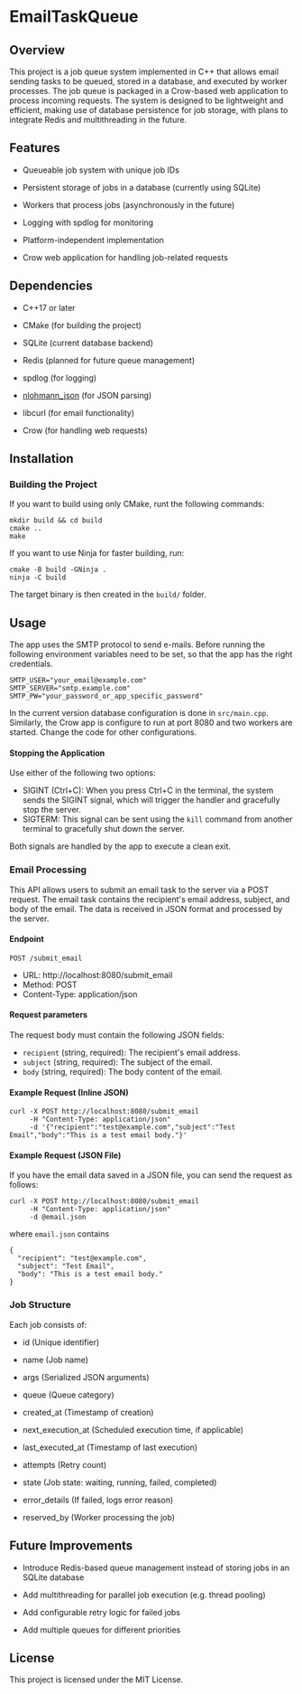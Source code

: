 # EmailTaskQueue

## Overview

This project is a job queue system implemented in C++ that allows email sending tasks to be queued, stored in a database, and executed by worker processes. The job queue is packaged in a Crow-based web application to process incoming requests. The system is designed to be lightweight and efficient, making use of database persistence for job storage, with plans to integrate Redis and multithreading in the future. 

## Features

- Queueable job system with unique job IDs
- Persistent storage of jobs in a database (currently using SQLite)
- Workers that process jobs (asynchronously in the future)

- Logging with spdlog for monitoring

- Platform-independent implementation

- Crow web application for handling job-related requests

## Dependencies

- C++17 or later

- CMake (for building the project)

- SQLite (current database backend)

- Redis (planned for future queue management)

- spdlog (for logging)
- [nlohmann_json](https://github.com/nlohmann/json) (for JSON parsing)

- libcurl (for email functionality)

- Crow (for handling web requests)

## Installation

### Building the Project

If you want to build using only CMake, runt the following commands:
``` 
mkdir build && cd build
cmake ..
make
```
If you want to use Ninja for faster building, run:
```
cmake -B build -GNinja .
ninja -C build
```
The target binary is then created in the `build/` folder.
## Usage

The app uses the SMTP protocol to send e-mails. Before running the following environment variables need to be set, so that the app has the right credentials.
```
SMTP_USER="your_email@example.com"
SMTP_SERVER="smtp.example.com"
SMTP_PW="your_password_or_app_specific_password"
```
In the current version database configuration is done in `src/main.cpp`. Similarly, the Crow app is configure to run at port 8080 and two workers are started. Change the code for other configurations.

#### Stopping the Application
Use either of the following two options:
- SIGINT (Ctrl+C): When you press Ctrl+C in the terminal, the system sends the SIGINT signal, which will trigger the handler and gracefully stop the server.
- SIGTERM: This signal can be sent using the `kill` command from another terminal to gracefully shut down the server.

Both signals are handled by the app to execute a clean exit.

### Email Processing

This API allows users to submit an email task to the server via a POST request. The email task contains the recipient's email address, subject, and body of the email. The data is received in JSON format and processed by the server.

#### Endpoint
`POST /submit_email`

- URL: http://localhost:8080/submit_email
- Method: POST
- Content-Type: application/json

#### Request parameters
The request body must contain the following JSON fields:
- `recipient` (string, required): The recipient's email address.
- `subject` (string, required): The subject of the email.
- `body` (string, required): The body content of the email.

#### Example Request (Inline JSON)
```
curl -X POST http://localhost:8080/submit_email 
     -H "Content-Type: application/json" 
     -d '{"recipient":"test@example.com","subject":"Test Email","body":"This is a test email body."}'
```
#### Example Request (JSON File)

If you have the email data saved in a JSON file, you can send the request as follows:
```
curl -X POST http://localhost:8080/submit_email 
     -H "Content-Type: application/json" 
     -d @email.json
```

where `email.json` contains
```
{
  "recipient": "test@example.com",
  "subject": "Test Email",
  "body": "This is a test email body."
}
```

### Job Structure

Each job consists of:

- id (Unique identifier)

- name (Job name)

- args (Serialized JSON arguments)

- queue (Queue category)

- created_at (Timestamp of creation)

- next_execution_at (Scheduled execution time, if applicable)

- last_executed_at (Timestamp of last execution)

- attempts (Retry count)

- state (Job state: waiting, running, failed, completed)

- error_details (If failed, logs error reason)

- reserved_by (Worker processing the job)



## Future Improvements


 - Introduce Redis-based queue management instead of storing jobs in an SQLite database

- Add multithreading for parallel job execution (e.g. thread pooling)

- Add configurable retry logic for failed jobs
- Add multiple queues for different priorities

## License

This project is licensed under the MIT License.
